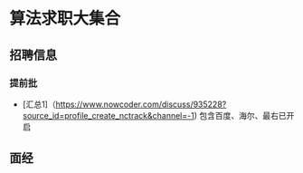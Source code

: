 # 算法求职大集合
## 招聘信息
### 提前批
- [汇总1]（https://www.nowcoder.com/discuss/935228?source_id=profile_create_nctrack&channel=-1)
包含百度、海尔、最右已开启



## 面经